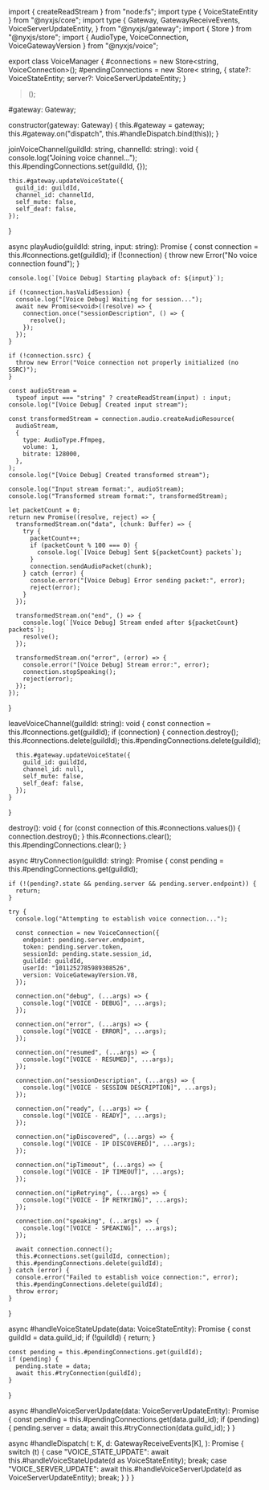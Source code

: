 import { createReadStream } from "node:fs";
import type { VoiceStateEntity } from "@nyxjs/core";
import type {
  Gateway,
  GatewayReceiveEvents,
  VoiceServerUpdateEntity,
} from "@nyxjs/gateway";
import { Store } from "@nyxjs/store";
import { AudioType, VoiceConnection, VoiceGatewayVersion } from "@nyxjs/voice";

export class VoiceManager {
  #connections = new Store<string, VoiceConnection>();
  #pendingConnections = new Store<
    string,
    {
      state?: VoiceStateEntity;
      server?: VoiceServerUpdateEntity;
    }
  >();

  #gateway: Gateway;

  constructor(gateway: Gateway) {
    this.#gateway = gateway;
    this.#gateway.on("dispatch", this.#handleDispatch.bind(this));
  }

  joinVoiceChannel(guildId: string, channelId: string): void {
    console.log("Joining voice channel...");
    this.#pendingConnections.set(guildId, {});

    this.#gateway.updateVoiceState({
      guild_id: guildId,
      channel_id: channelId,
      self_mute: false,
      self_deaf: false,
    });
  }

  async playAudio(guildId: string, input: string): Promise<void> {
    const connection = this.#connections.get(guildId);
    if (!connection) {
      throw new Error("No voice connection found");
    }

    console.log(`[Voice Debug] Starting playback of: ${input}`);

    if (!connection.hasValidSession) {
      console.log("[Voice Debug] Waiting for session...");
      await new Promise<void>((resolve) => {
        connection.once("sessionDescription", () => {
          resolve();
        });
      });
    }

    if (!connection.ssrc) {
      throw new Error("Voice connection not properly initialized (no SSRC)");
    }

    const audioStream =
      typeof input === "string" ? createReadStream(input) : input;
    console.log("[Voice Debug] Created input stream");

    const transformedStream = connection.audio.createAudioResource(
      audioStream,
      {
        type: AudioType.Ffmpeg,
        volume: 1,
        bitrate: 128000,
      },
    );
    console.log("[Voice Debug] Created transformed stream");

    console.log("Input stream format:", audioStream);
    console.log("Transformed stream format:", transformedStream);

    let packetCount = 0;
    return new Promise((resolve, reject) => {
      transformedStream.on("data", (chunk: Buffer) => {
        try {
          packetCount++;
          if (packetCount % 100 === 0) {
            console.log(`[Voice Debug] Sent ${packetCount} packets`);
          }
          connection.sendAudioPacket(chunk);
        } catch (error) {
          console.error("[Voice Debug] Error sending packet:", error);
          reject(error);
        }
      });

      transformedStream.on("end", () => {
        console.log(`[Voice Debug] Stream ended after ${packetCount} packets`);
        resolve();
      });

      transformedStream.on("error", (error) => {
        console.error("[Voice Debug] Stream error:", error);
        connection.stopSpeaking();
        reject(error);
      });
    });
  }

  leaveVoiceChannel(guildId: string): void {
    const connection = this.#connections.get(guildId);
    if (connection) {
      connection.destroy();
      this.#connections.delete(guildId);
      this.#pendingConnections.delete(guildId);

      this.#gateway.updateVoiceState({
        guild_id: guildId,
        channel_id: null,
        self_mute: false,
        self_deaf: false,
      });
    }
  }

  destroy(): void {
    for (const connection of this.#connections.values()) {
      connection.destroy();
    }
    this.#connections.clear();
    this.#pendingConnections.clear();
  }

  async #tryConnection(guildId: string): Promise<void> {
    const pending = this.#pendingConnections.get(guildId);

    if (!(pending?.state && pending.server && pending.server.endpoint)) {
      return;
    }

    try {
      console.log("Attempting to establish voice connection...");

      const connection = new VoiceConnection({
        endpoint: pending.server.endpoint,
        token: pending.server.token,
        sessionId: pending.state.session_id,
        guildId: guildId,
        userId: "1011252785989308526",
        version: VoiceGatewayVersion.V8,
      });

      connection.on("debug", (...args) => {
        console.log("[VOICE - DEBUG]", ...args);
      });

      connection.on("error", (...args) => {
        console.log("[VOICE - ERROR]", ...args);
      });

      connection.on("resumed", (...args) => {
        console.log("[VOICE - RESUMED]", ...args);
      });

      connection.on("sessionDescription", (...args) => {
        console.log("[VOICE - SESSION DESCRIPTION]", ...args);
      });

      connection.on("ready", (...args) => {
        console.log("[VOICE - READY]", ...args);
      });

      connection.on("ipDiscovered", (...args) => {
        console.log("[VOICE - IP DISCOVERED]", ...args);
      });

      connection.on("ipTimeout", (...args) => {
        console.log("[VOICE - IP TIMEOUT]", ...args);
      });

      connection.on("ipRetrying", (...args) => {
        console.log("[VOICE - IP RETRYING]", ...args);
      });

      connection.on("speaking", (...args) => {
        console.log("[VOICE - SPEAKING]", ...args);
      });

      await connection.connect();
      this.#connections.set(guildId, connection);
      this.#pendingConnections.delete(guildId);
    } catch (error) {
      console.error("Failed to establish voice connection:", error);
      this.#pendingConnections.delete(guildId);
      throw error;
    }
  }

  async #handleVoiceStateUpdate(data: VoiceStateEntity): Promise<void> {
    const guildId = data.guild_id;
    if (!guildId) {
      return;
    }

    const pending = this.#pendingConnections.get(guildId);
    if (pending) {
      pending.state = data;
      await this.#tryConnection(guildId);
    }
  }

  async #handleVoiceServerUpdate(data: VoiceServerUpdateEntity): Promise<void> {
    const pending = this.#pendingConnections.get(data.guild_id);
    if (pending) {
      pending.server = data;
      await this.#tryConnection(data.guild_id);
    }
  }

  async #handleDispatch<K extends keyof GatewayReceiveEvents>(
    t: K,
    d: GatewayReceiveEvents[K],
  ): Promise<void> {
    switch (t) {
      case "VOICE_STATE_UPDATE":
        await this.#handleVoiceStateUpdate(d as VoiceStateEntity);
        break;
      case "VOICE_SERVER_UPDATE":
        await this.#handleVoiceServerUpdate(d as VoiceServerUpdateEntity);
        break;
    }
  }
}
